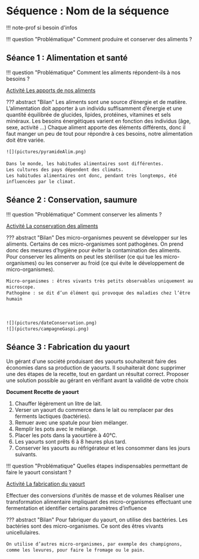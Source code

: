 # Séquence : Nom de la séquence

!!! note-prof
    si besoin d'infos


!!! question "Problématique"
    Comment produire et conserver des aliments ?


## Séance 1 : Alimentation et santé

!!! question "Problématique"
    Comment les aliments répondent-ils à nos besoins ?

[Activité Les apports de nos aliments](../apportsAlim)


??? abstract "Bilan"
    Les aliments sont une source d’énergie et de matière.
    L’alimentation doit apporter à un individu suffisamment d’énergie et une quantité équilibrée de glucides, lipides, protéines, vitamines et sels minéraux.
    Les besoins énergétiques varient en fonction des individus (âge, sexe, activité ...)
    Chaque aliment apporte des éléments différents, donc il faut manger un peu de tout pour répondre à ces besoins, notre alimentation doit être variée.

    ![](pictures/pyramideAlim.png)

    Dans le monde, les habitudes alimentaires sont différentes.
    Les cultures des pays dépendent des climats. 
    Les habitudes alimentaires ont donc, pendant très longtemps, été influencées par le climat.

## Séance 2 : Conservation, saumure

!!! question "Problématique"
    Comment conserver les aliments ?

[Activité La conservation des aliments](../conservation)

??? abstract "Bilan"
    Des micro-organismes peuvent se développer sur les aliments. Certains de ces micro-organismes sont pathogènes. On prend donc des mesures d’hygiène pour éviter la contamination des aliments. 
    Pour conserver les aliments on peut les stériliser (ce qui tue les micro-organismes) ou les conserver au froid (ce qui évite le développement de micro-organismes).

    Micro-organismes : êtres vivants très petits observables uniquement au microscope.
    Pathogène : se dit d’un élément qui provoque des maladies chez l’être humain



    ![](pictures/dateConservation.png)
    ![](pictures/campagneGaspi.png)

## Séance 3 : Fabrication du yaourt 

Un gérant d'une société produisant des yaourts souhaiterait faire des économies dans sa production de yaourts. Il souhaiterait donc supprimer une des étapes de la recette, tout en gardant un résultat correct. Proposer une solution possible au gérant en vérifiant avant la validité de votre choix

**Document Recette de yaourt**

1. Chauffer légèrement un litre de lait.
2. Verser un yaourt du commerce dans le lait ou remplacer par des ferments lactiques (bactéries).
3. Remuer avec une spatule pour bien mélanger.
4. Remplir les pots avec le mélange.
5. Placer les pots dans la yaourtière à 40°C.
6. Les yaourts sont prêts 6 à 8 heures plus tard.
7. Conserver les yaourts au réfrigérateur et les consommer dans les jours suivants.

!!! question "Problématique"
    Quelles étapes indispensables permettant de faire le yaourt consistant ?


[Activité La fabrication du yaourt](../fabricationYaourt)

Effectuer des conversions d’unités de masse et de volumes
Réaliser une transformation alimentaire impliquant des micro-organismes effectuant une fermentation et identifier certains paramètres d’influence





??? abstract "Bilan"
    Pour fabriquer du yaourt, on utilise des bactéries. Les bactéries sont des micro-organismes. Ce sont des êtres vivants unicellulaires.

    On utilise d’autres micro-organismes, par exemple des champignons, comme les levures, pour faire le fromage ou le pain.
